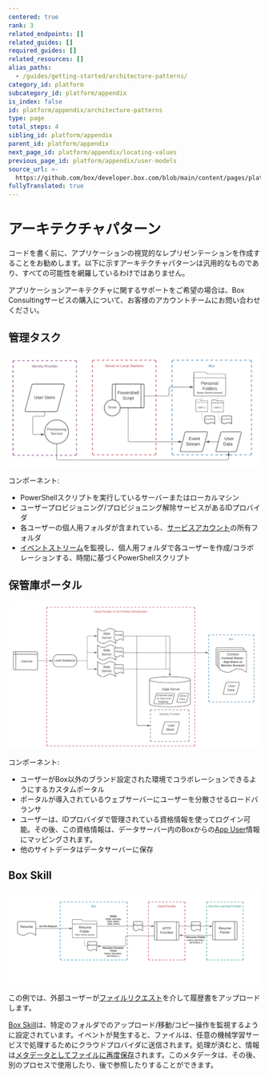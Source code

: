 ```yaml
---
centered: true
rank: 3
related_endpoints: []
related_guides: []
required_guides: []
related_resources: []
alias_paths:
  - /guides/getting-started/architecture-patterns/
category_id: platform
subcategory_id: platform/appendix
is_index: false
id: platform/appendix/architecture-patterns
type: page
total_steps: 4
sibling_id: platform/appendix
parent_id: platform/appendix
next_page_id: platform/appendix/locating-values
previous_page_id: platform/appendix/user-models
source_url: >-
  https://github.com/box/developer.box.com/blob/main/content/pages/platform/appendix/architecture-patterns.md
fullyTranslated: true
---
```

# アーキテクチャパターン

コードを書く前に、アプリケーションの視覚的なレプリゼンテーションを作成することをお勧めします。以下に示すアーキテクチャパターンは汎用的なものであり、すべての可能性を網羅しているわけではありません。

<Message type="tip">

アプリケーションアーキテクチャに関するサポートをご希望の場合は、Box Consultingサービスの購入について、お客様のアカウントチームにお問い合わせください。

</Message>

## 管理タスク

<ImageFrame center shadow border>

![管理タスクの図](images/admin_tasks.png)

</ImageFrame>

コンポーネント:

* PowerShellスクリプトを実行しているサーバーまたはローカルマシン
* ユーザープロビジョニング/プロビジョニング解除サービスがあるIDプロバイダ
* 各ユーザーの個人用フォルダが含まれている、[サービスアカウント][sa]の所有フォルダ
* [イベントストリーム][events]を監視し、個人用フォルダで各ユーザーを作成/コラボレーションする、時間に基づくPowerShellスクリプト

## 保管庫ポータル

<ImageFrame center shadow border>

![保管庫ポータルの図](images/vault_portal.png)

</ImageFrame>

コンポーネント:

* ユーザーがBox以外のブランド設定された環境でコラボレーションできるようにするカスタムポータル
* ポータルが導入されているウェブサーバーにユーザーを分散させるロードバランサ
* ユーザーは、IDプロバイダで管理されている資格情報を使ってログイン可能。その後、この資格情報は、データサーバー内のBoxからの[App User][au]情報にマッピングされます。
* 他のサイトデータはデータサーバーに保存

## Box Skill

<ImageFrame center shadow border>

![Box Skillの図](images/box_skill2.png)

</ImageFrame>

この例では、外部ユーザーが[ファイルリクエスト][fr]を介して履歴書をアップロードします。

[Box Skill][skill]は、特定のフォルダでのアップロード/移動/コピー操作を監視するように設定されています。イベントが発生すると、ファイルは、任意の機械学習サービスで処理するためにクラウドプロバイダに送信されます。処理が済むと、情報は[メタデータとしてファイルに再度保存][metadata]されます。このメタデータは、その後、別のプロセスで使用したり、後で参照したりすることができます。

[usermodel]: page://platform/appendix/user-models

[auth]: g://authentication

[apptype]: g://applications/app-types/select

[events]: e://resources/event

[userevents]: g://events/user-events/for-user

[sa]: page://platform/user-types/#service-account

<!-- i18n-enable localize-links -->

[fr]: https://support.box.com/hc/ja/articles/360045304813-ファイルリクエストを使用してコンテンツを取得する

<!-- i18n-disable localize-links -->

[skill]: g://applications/app-types/custom-skills

[au]: page://platform/user-types/#app-user

[metadata]: e://post-files-id-metadata-global-boxSkillsCards